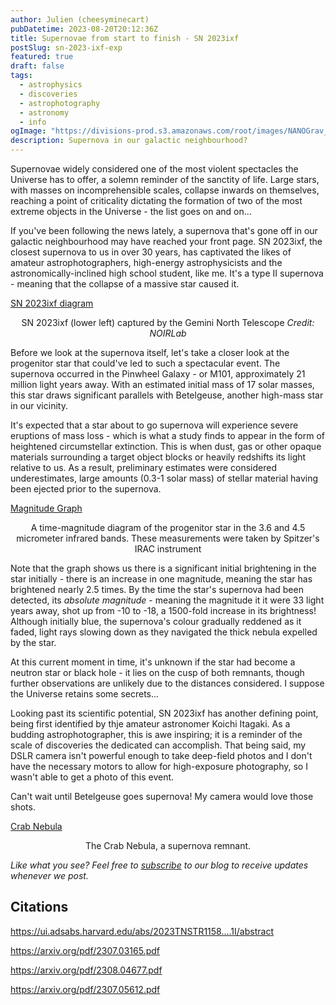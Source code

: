 ```yaml
---
author: Julien (cheesyminecart)
pubDatetime: 2023-08-20T20:12:36Z
title: Supernovae from start to finish - SN 2023ixf
postSlug: sn-2023-ixf-exp
featured: true
draft: false
tags:
  - astrophysics
  - discoveries
  - astrophotography
  - astronomy
  - info
ogImage: "https://divisions-prod.s3.amazonaws.com/root/images/NANOGrav_PTA_GWB_15yr-WEB.original.jpg"
description: Supernova in our galactic neighbourhood?
---
```


Supernovae widely considered one of the most violent spectacles the Universe has to offer, a solemn reminder of the sanctity of life. Large stars, with masses on incomprehensible scales, collapse inwards on themselves, reaching a point of criticality dictating the formation of two of the most extreme objects in the Universe - the list goes on and on...

If you've been following the news lately, a supernova that's gone off in our galactic neighbourhood may have reached your front page. SN 2023ixf, the closest supernova to us in over 30 years, has captivated the likes of amateur astrophotographers, high-energy astrophysicists and the astronomically-inclined high school student, like me. It's a type II supernova - meaning that the collapse of a massive star caused it.

[SN 2023ixf diagram](/blog-images/pinwheel-supernova.jpeg)

<figcaption style="text-align: center">SN 2023ixf (lower left) captured by the Gemini North Telescope <i>Credit: NOIRLab</i></figcaption>

Before we look at the supernova itself, let's take a closer look at the progenitor star that could've led to such a spectacular event. The supernova occurred in the Pinwheel Galaxy - or M101, approximately 21 million light years away. With an estimated initial mass of 17 solar masses, this star draws significant parallels with Betelgeuse, another high-mass star in our vicinity.

It's expected that a star about to go supernova will experience severe eruptions of mass loss - which is what a study finds to appear in the form of heightened circumstellar extinction. This is when dust, gas or other opaque materials surrounding a target object blocks or heavily redshifts its light relative to us. As a result, preliminary estimates were considered underestimates, large amounts (0.3-1 solar mass) of stellar material having been ejected prior to the supernova.

[Magnitude Graph](/blog-images/sn2023ixf_graph_copy.png)

<figcaption style="text-align: center">A time-magnitude diagram of the progenitor star in the 3.6 and 4.5 micrometer infrared bands. These measurements were taken by Spitzer's IRAC instrument</figcaption>

Note that the graph shows us there is a significant initial brightening in the star initially - there is an increase in one magnitude, meaning the star has brightened nearly 2.5 times. By the time the star's supernova had been detected, its _absolute magnitude_ - meaning the magnitude it it were 33 light years away, shot up from -10 to -18, a 1500-fold increase in its brightness! Although initially blue, the supernova's colour gradually reddened as it faded, light rays slowing down as they navigated the thick nebula expelled by the star.

At this current moment in time, it's unknown if the star had become a neutron star or black hole - it lies on the cusp of both remnants, though further observations are unlikely due to the distances considered. I suppose the Universe retains some secrets...

Looking past its scientific potential, SN 2023ixf has another defining point, being first identified by thje amateur astronomer Koichi Itagaki. As a budding astrophotographer, this is awe inspiring; it is a reminder of the scale of discoveries the dedicated can accomplish. That being said, my DSLR camera isn't powerful enough to take deep-field photos and I don't have the necessary motors to allow for high-exposure photography, so I wasn't able to get a photo of this event.

Can't wait until Betelgeuse goes supernova! My camera would love those shots.

[Crab Nebula](/blog-images/crab_nebula_sim.jpg)

<figcaption style="text-align: center">The Crab Nebula, a supernova remnant.</figcaption>

_Like what you see? Feel free to [subscribe](https://thespacer-blog.netlify.app/subscribe/) to our blog to receive updates whenever we post._

## Citations

https://ui.adsabs.harvard.edu/abs/2023TNSTR1158....1I/abstract

https://arxiv.org/pdf/2307.03165.pdf

https://arxiv.org/pdf/2308.04677.pdf

https://arxiv.org/pdf/2307.05612.pdf
